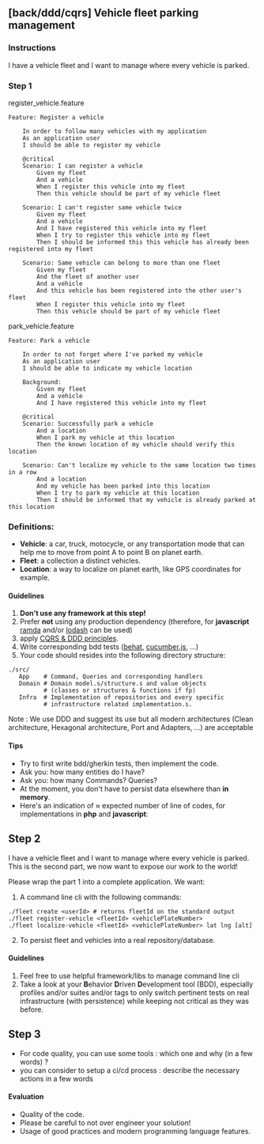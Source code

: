 ## [back/ddd/cqrs] Vehicle fleet parking management

### Instructions

I have a vehicle fleet and I want to manage where every vehicle is parked.

### Step 1

register_vehicle.feature

```feature
Feature: Register a vehicle

    In order to follow many vehicles with my application
    As an application user
    I should be able to register my vehicle

    @critical
    Scenario: I can register a vehicle
        Given my fleet
        And a vehicle
        When I register this vehicle into my fleet
        Then this vehicle should be part of my vehicle fleet

    Scenario: I can't register same vehicle twice
        Given my fleet
        And a vehicle
        And I have registered this vehicle into my fleet
        When I try to register this vehicle into my fleet
        Then I should be informed this this vehicle has already been registered into my fleet

    Scenario: Same vehicle can belong to more than one fleet
        Given my fleet
        And the fleet of another user
        And a vehicle
        And this vehicle has been registered into the other user's fleet
        When I register this vehicle into my fleet
        Then this vehicle should be part of my vehicle fleet
```

park_vehicle.feature

```feature
Feature: Park a vehicle

    In order to not forget where I've parked my vehicle
    As an application user
    I should be able to indicate my vehicle location

    Background:
        Given my fleet
        And a vehicle
        And I have registered this vehicle into my fleet

    @critical
    Scenario: Successfully park a vehicle
        And a location
        When I park my vehicle at this location
        Then the known location of my vehicle should verify this location

    Scenario: Can't localize my vehicle to the same location two times in a row
        And a location
        And my vehicle has been parked into this location
        When I try to park my vehicle at this location
        Then I should be informed that my vehicle is already parked at this location
```

### Definitions:

-   **Vehicle**: a car, truck, motocycle, or any transportation mode that can help
    me to move from point A to point B on planet earth.
-   **Fleet**: a collection a distinct vehicles.
-   **Location**: a way to localize on planet earth, like GPS coordinates
    for example.

#### Guidelines

1. **Don't use any framework at this step!**
2. Prefer **not** using any production dependency
   (therefore, for **javascript**
   [ramda](https://www.npmjs.com/package/ramda) and/or
   [lodash](https://www.npmjs.com/package/lodash) can be used)
3. apply [CQRS & DDD principles](https://martinfowler.com/tags/domain%20driven%20design.html).
4. Write corresponding bdd tests ([behat](https://behat.org/en/latest/),
   [cucumber.js](https://cucumber.io/docs/installation/javascript/), ...)
5. Your code should resides into the following directory structure:

```shell
./src/
   App    # Command, Queries and corresponding handlers
   Domain # Domain model.s/structure.s and value objects
          # (classes or structures & functions if fp)
   Infra  # Implementation of repositories and every specific
          # infrastructure related implementation.s.
```

Note : We use DDD and suggest its use but all modern architectures (Clean architecture, Hexagonal architecture, Port and Adapters, ...) are acceptable

#### Tips

-   Try to first write bdd/gherkin tests, then implement the code.
-   Ask you: how many entities do I have?
-   Ask you: how many Commands? Queries?
-   At the moment, you don't have to persist data elsewhere than **in memory**.
-   Here's an indication of ≈ expected number of line of codes, for implementations
    in **php** and **javascript**:

## Step 2

I have a vehicle fleet and I want to manage where every vehicle is parked.
This is the second part, we now want to expose our work to the world!

Please wrap the part 1 into a complete application. We want:

1. A command line cli with the following commands:

```shell
./fleet create <userId> # returns fleetId on the standard output
./fleet register-vehicle <fleetId> <vehiclePlateNumber>
./fleet localize-vehicle <fleetId> <vehiclePlateNumber> lat lng [alt]
```

2. To persist fleet and vehicles into a real repository/database.

#### Guidelines

1. Feel free to use helpful framework/libs to manage command line cli
2. Take a look at your **B**ehavior **D**riven **D**evelopment tool (BDD),
   especially profiles and/or suites and/or tags to only switch pertinent tests
   on real infrastructure (with persistence) while keeping not critical
   as they was before.

## Step 3

-   For code quality, you can use some tools : which one and why (in a few words) ?
-   you can consider to setup a ci/cd process : describe the necessary actions in a few words

#### Evaluation

-   Quality of the code.
-   Please be careful to not over engineer your solution!
-   Usage of good practices and modern programming language features.
